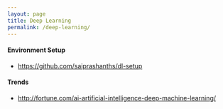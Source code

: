 ```yaml
---
layout: page
title: Deep Learning
permalink: /deep-learning/
---
```


#### Environment Setup

- https://github.com/saiprashanths/dl-setup

#### Trends

- http://fortune.com/ai-artificial-intelligence-deep-machine-learning/